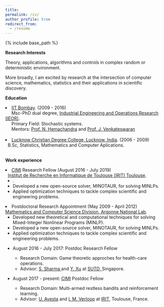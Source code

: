 ```yaml
---
title: 
permalink: /cv/
author_profile: true
redirect_from:
  - /resume
---
```



{% include base_path %}

  
<b>Research Interests</b>

Theory, applications, algorithms and controls in complex random or deterministic environment. 

More broadly, I am excited by research at the intersection of computer science, mathematics, statistics and their applications in scientific discovery. 

<b>Education</b>
<li><a href="http://www.iitb.ac.in/">IIT Bombay</a>. (2009 - 2016) <br>
&nbsp;&nbsp;&nbsp;&nbsp; Msc-PhD dual degree, <a href="http://www.ieor.iitb.ac.in/">Industrial Engineering and Operations Research (IEOR)</a>. <br>
&nbsp;&nbsp;&nbsp;&nbsp; Primary Field: Stochastic systems. <br>
&nbsp;&nbsp;&nbsp;&nbsp; Mentors: <a href="http://www.ieor.iitb.ac.in/~nh">Prof. N. Hemachandra</a> and <a href="http://www.ieor.iitb.ac.in/~jayendran">Prof. J. Venkateswaran</a>

<br>
<br>

<li><a href="http://www.iitd.ernet.in">Lucknow Christian Degree College, Lucknow,
India</a>. (2006 - 2009) <br>
&nbsp B.Sc, Statistics, Mathematics and Computer Aplications.

<br>
<br>

<b>Work experience</b>
<br>

<li><a href="http://www.cimi.univ-toulouse.fr/en/post-doctoral-fellowships" target="_blank">CIMI</a> Research Fellow (August 2016 - July 2019) <br>
&nbsp <a href="https://www.irit.fr/?lang=en"> Institut de Recherche en Informatique de Toulouse (IRIT) Toulouse</a>. 
<ul>
<li>. 
<li> Developed a new open-source solver, MINOTAUR, for solving MINLPs.
<li> Applied optimization techniques to tackle complex scientific and
engineering problems.
</ul>


<li>Postdoctoral Research Appointment (May 2009 -
April 2012) <br>
<a href="http://www.mcs.anl.gov">Mathematics and Computer Science Division,
Argonne National Lab</a>. 
<ul>
<li>Developed new theoretical and computational techniques
for solving Mixed-Integer Nonlinear Programs (MINLP). 
<li> Developed a new open-source solver, MINOTAUR, for solving MINLPs.
<li> Applied optimization techniques to tackle complex scientific and
engineering problems.
</ul>
  
  

* August 2016 - July 2017: Postdoc Research Fellow
  * Research Domain: Game theoretic approches for health-care operations.
  * Advisor: <a href = "https://esd.sutd.edu.sg/people/faculty/shrutivandana-sharma" target="_blank"> S. Sharma </a> and <a href = "https://esd.sutd.edu.sg/people/faculty/ying-xu" target="_blank">Y. Xu</a> at <a href="https://www.sutd.edu.sg/" target="_blank">SUTD, </a> Singapore.

* August 2017 - present: <a href="http://www.cimi.univ-toulouse.fr/en/post-doctoral-fellowships" target="_blank">CIMI</a>  Postdoc Fellow
  * Research Domain: Multi-armed restless bandits and reinforcement learning.
  * Advisor: <a href = "https://www.irit.fr/~Urtzi.Ayesta/" target="_blank">U. Ayesta</a> and <a href = "http://verloop.perso.enseeiht.fr/" target="_blank">I. M. Verloop</a> at <a href="https://www.irit.fr/" target="_blank">IRIT,</a> Toulouse, France. 
